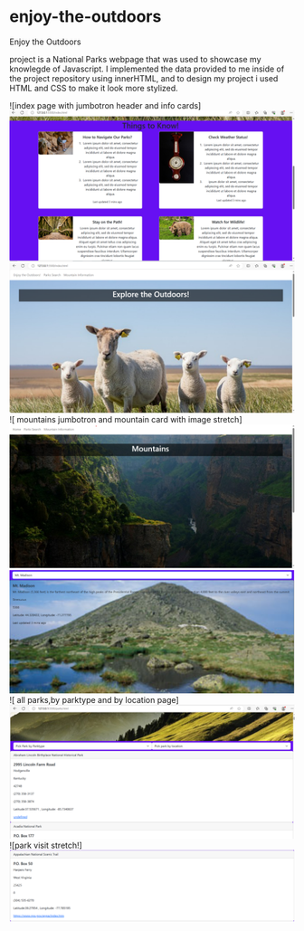 # enjoy-the-outdoors
Enjoy the Outdoors 
<p>project is a National Parks webpage that was used to showcase my knowlegde of Javascript. I implemented the data provided to me inside of the project repository using innerHTML, and to design my project i used HTML and CSS to make it look more stylized. 
</p>

![index page with jumbotron header and info cards] <img src="screenshots/index-cards-screenshot.png"> 
<img src="screenshots/index-top-screenshot.png">
![ mountains jumbotron and mountain card with image stretch] <img src="screenshots/mountains-top-screenshot.png"> 
<img src="screenshots/mountains-image-stretch.png">
![ all parks,by parktype and by location page] <img src="screenshots/allparks-byparktype-bylocation-screenshot.png">
![park visit stretch!] <img src="screenshots/park-visit-stretch.png">
